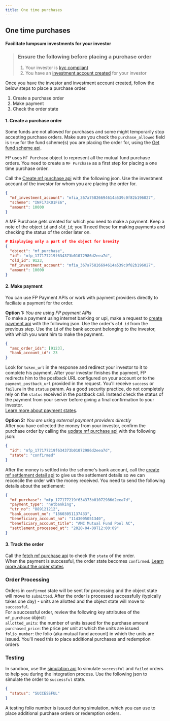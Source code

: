 ```yaml
---
title: One time purchases
---
```

## One time purchases
#### Facilitate lumpsum investments for your investor

> ### Ensure the following before placing a purchase order
> 1. Your investor is [kyc compliant](/identity/overview)
> 2. You have an [investment account created](/mf-transactions/overview) for your investor

Once you have the investor and investment account created, follow the below steps to place a purchase order.  
1. Create a purchase order
2. Make payment
3. Check the order state

#### 1. Create a purchase order
Some funds are not allowed for purchases and some might temporarily stop accepting purchase orders. Make sure you check the `purchase_allowed` field is `true` for the fund scheme(s) you are placing the order for, using the [Get fund scheme api](https://fintechprimitives.com/api/#get-single-fund-schemes-detail).

FP uses `MF Purchase` object to represent all the mutual fund purchase orders. You need to create a `MF Purchase` as a first step for placing a one time purchase order.

Call the [Create mf purchase api](https://fintechprimitives.com/docs/api/#create-a-mf-purchase) with the following json. Use the investment account of the investor for whom you are placing the order for.

```json
{
  "mf_investment_account": "mfia_367a75826694614a539c0f82b196027",
  "scheme": "INF173K01FE6",
  "amount": 10000
}
```

A MF Purchase gets created for which you need to make a payment. Keep a note of the object `id` and `old_id`; you'll need these for making payments and checking the status of the order later on.

```json
# Displaying only a part of the object for brevity
{
  "object": "mf_purchase",
  "id": "mfp_177177219f634373b01072986d2eea7d",
  "old_id": 9123,
  "mf_investment_account": "mfia_367a75826694614a539c0f82b196027",
  "amount": 10000
}
```

#### 2. Make payment

You can use FP Payment APIs or work with payment providers directly to faciliate a payment for the order.

**Option 1:** *You are using FP payment APIs*  
To make a payment using internet banking or upi, make a request to [create payment api](https://fintechprimitives.com/api/#create-a-payment) with the following json. Use the order's `old_id` from the previous step. Use the `id` of the bank account belonging to the investor, with which you want him to make the payment.

```json
{
  "amc_order_ids": [9123],
  "bank_account_id": 23
}
```

Look for `token_url` in the response and redirect your investor to it to complete his payment. After your investor finishes the payment, FP redirects him to the postback URL configured on your account or to the `payment_postback_url` provided in the request. You'll receive `success` or `failure` in the `status` param. As a good security practice, do not completely rely on the `status` received in the postback call. Instead check the status of the payment from your server before giving a final confirmation to your investor.  
[Learn more about payment states](/pages/workflows/payment-status).

**Option 2:** *You are using external payment providers directly*  
After you have collected the money from your investor, confirm the purchase order by calling the [update mf purchase api](https://fintechprimitives.com/docs/api/#update-a-mf-purchase) with the following json:

```json
{
  "id": "mfp_177177219f634373b01072986d2eea7d",
  "state": "confirmed"
}
```

After the money is settled into the scheme's bank account, call the [create mf settlement detail api](https://fintechprimitives.com/docs/api/#create-a-mf-settlement-detail) to give us the settlement details so we can reconcile the order with the money received. You need to send the following details about the settlement:

```json
{
  "mf_purchase": "mfp_177177219f634373b01072986d2eea7d",
  "payment_type": "netbanking",
  "utr_no": "889121212",
  "bank_account_no": "18603051137433",
  "beneficiary_account_no": "1143005051340",
  "beneficiary_account_title": "AMC Mutual Fund Pool AC",
  "settlement_processed_at": "2020-04-09T12:00:09"
}
```

#### 3. Track the order

Call the [fetch mf purchase api](https://fintechprimitives.com/docs/api/#fetch-a-mf-purchase) to check the `state` of the order.  
When the payment is successful, the order state becomes `confirmed`. [Learn more about the order states](/mf-transactions/order-states)


### Order Processing

Orders in `confirmed` state will be sent for processing and the object state will move to `submitted`. After the order is processed successfully (typically takes one day) - units are allotted and the object state will move to `successful`.  
For a successful order, review the following key attributes of the `mf_purchase` object:  
`allotted_units`: the number of units issued for the purchase amount  
`purchased_price`: the price per unit at which the units are issued  
`folio_number`: the folio (aka mutual fund account) in which the units are issued. You'll need this to place additional purchases and redemption orders

### Testing

In sandbox, use the [simulation api](https://fintechprimitives.com/api/#post-order-simulation) to simulate `successful` and `failed` orders to help you during the integration process. Use the following json to simulate the order to `successful` state.

```json
{
  "status": "SUCCESSFUL"
}
```
A testing folio number is issued during simulation, which you can use to place additional purchase orders or redemption orders.

